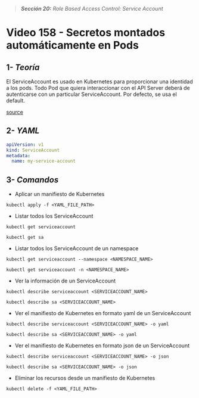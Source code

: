 > _**Sección 20:** Role Based Access Control: Service Account_

# Video 158 - Secretos montados automáticamente en Pods

## 1- _Teoría_

El ServiceAccount es usado en Kubernetes para proporcionar una identidad a los pods. Todo Pod que quiera interaccionar con el API Server deberá de autenticarse con un particular ServiceAccount. Por defecto, se usa el default.

[source](https://kubernetes.io/docs/tasks/configure-pod-container/configure-service-account/)

## 2- _YAML_

```yaml
apiVersion: v1
kind: ServiceAccount
metadata:
  name: my-service-account
```

## 3- _Comandos_

- Aplicar un manifiesto de Kubernetes

```shell
kubectl apply -f <YAML_FILE_PATH>
```

- Listar todos los ServiceAccount

```shell
kubectl get serviceaccount
```

```shell
kubectl get sa
```

- Listar todos los ServiceAccount de un namespace

```shell
kubectl get serviceaccount --namespace <NAMESPACE_NAME>
```

```shell
kubectl get serviceaccount -n <NAMESPACE_NAME>
```

- Ver la información de un ServiceAccount

```shell
kubectl describe serviceaccount <SERVICEACCOUNT_NAME>
```

```shell
kubectl describe sa <SERVICEACCOUNT_NAME>
```

- Ver el manifiesto de Kubernetes en formato yaml de un ServiceAccount

```shell
kubectl describe serviceaccount <SERVICEACCOUNT_NAME> -o yaml
```

```shell
kubectl describe sa <SERVICEACCOUNT_NAME> -o yaml
```

- Ver el manifiesto de Kubernetes en formato json de un ServiceAccount

```shell
kubectl describe serviceaccount <SERVICEACCOUNT_NAME> -o json
```

```shell
kubectl describe sa <SERVICEACCOUNT_NAME> -o json
```

- Eliminar los recursos desde un manifiesto de Kubernetes

```shell
kubectl delete -f <YAML_FILE_PATH>
```